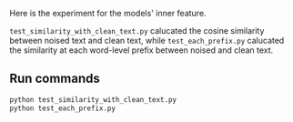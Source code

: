 Here is the experiment for the models' inner feature.

`test_similarity_with_clean_text.py` calucated the cosine similarity between noised text and clean text, while `test_each_prefix.py` calucated the similarity at each word-level prefix between noised and clean text.

## Run commands


```bash
python test_similarity_with_clean_text.py
python test_each_prefix.py
```
